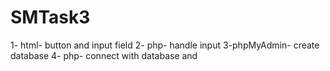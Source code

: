 # SMTask3
1- html- button and input field
2- php- handle input
3-phpMyAdmin- create database
4- php- connect with database and
